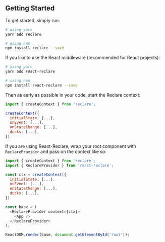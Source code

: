 ## Getting Started

To get started, simply run:

```bash
# using yarn
yarn add reclare

# using npm
npm install reclare --save
```

If you like to use the React middleware (recommended for React projects):

```bash
# using yarn
yarn add react-reclare

# using npm
npm install react-reclare --save
```

Then as early as possible in your code, start the Reclare context:

```javascript
import { createContext } from 'reclare';

createContext({
  initialState: {...},
  onEvent: [...],
  onStateChange: [...],
  ducks: [...],
})
```

If you are using React-Reclare, wrap your root component with `ReclareProvider` and pass on the context like so:

```javascript
import { createContext } from 'reclare';
import { ReclareProvider } from 'react-reclare';

const ctx = createContext({
  initialState: {...},
  onEvent: [...],
  onStateChange: [...],
  ducks: [...],
})

const base = (
  <ReclareProvider context={ctx}>
    <App />
  </ReclareProvider>
);

ReactDOM.render(base, document.getElementById('root'));
```